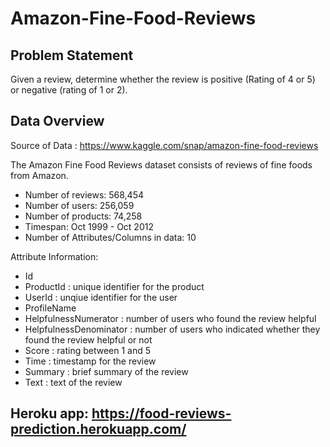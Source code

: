 # Amazon-Fine-Food-Reviews

## Problem Statement
Given a review, determine whether the review is positive (Rating of 4 or 5) or negative (rating of 1 or 2).

## Data Overview
Source of Data : https://www.kaggle.com/snap/amazon-fine-food-reviews

The Amazon Fine Food Reviews dataset consists of reviews of fine foods from Amazon.
- Number of reviews: 568,454
- Number of users: 256,059
- Number of products: 74,258
- Timespan: Oct 1999 - Oct 2012
- Number of Attributes/Columns in data: 10

Attribute Information:
- Id
- ProductId : unique identifier for the product
- UserId : unqiue identifier for the user
- ProfileName
- HelpfulnessNumerator : number of users who found the review helpful
- HelpfulnessDenominator : number of users who indicated whether they found the review helpful or not
- Score : rating between 1 and 5
- Time : timestamp for the review
- Summary : brief summary of the review
- Text : text of the review




## Heroku app: https://food-reviews-prediction.herokuapp.com/
